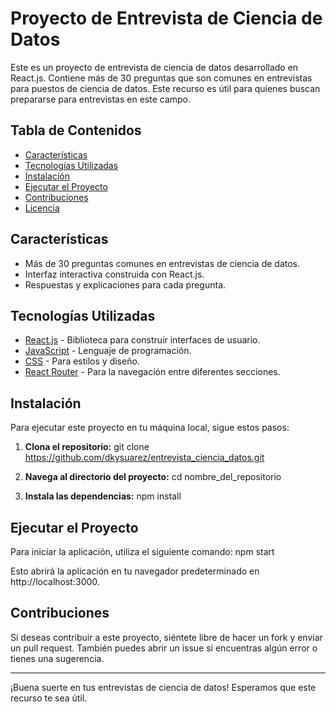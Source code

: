 # Proyecto de Entrevista de Ciencia de Datos

Este es un proyecto de entrevista de ciencia de datos desarrollado en React.js. Contiene más de 30 preguntas que son comunes en entrevistas para puestos de ciencia de datos. Este recurso es útil para quienes buscan prepararse para entrevistas en este campo.

## Tabla de Contenidos

- [Características](#características)
- [Tecnologías Utilizadas](#tecnologías-utilizadas)
- [Instalación](#instalación)
- [Ejecutar el Proyecto](#ejecutar-el-proyecto)
- [Contribuciones](#contribuciones)
- [Licencia](#licencia)

## Características

- Más de 30 preguntas comunes en entrevistas de ciencia de datos.
- Interfaz interactiva construida con React.js.
- Respuestas y explicaciones para cada pregunta.

## Tecnologías Utilizadas

- [React.js](https://reactjs.org/) - Biblioteca para construir interfaces de usuario.
- [JavaScript](https://developer.mozilla.org/es/docs/Web/JavaScript) - Lenguaje de programación.
- [CSS](https://www.w3schools.com/css/) - Para estilos y diseño.
- [React Router](https://reactrouter.com/) - Para la navegación entre diferentes secciones.

## Instalación

Para ejecutar este proyecto en tu máquina local, sigue estos pasos:

1. **Clona el repositorio:**
   git clone https://github.com/dkysuarez/entrevista_ciencia_datos.git

2. **Navega al directorio del proyecto:**
   cd nombre_del_repositorio

3. **Instala las dependencias:**
   npm install

## Ejecutar el Proyecto

Para iniciar la aplicación, utiliza el siguiente comando:
npm start

Esto abrirá la aplicación en tu navegador predeterminado en http://localhost:3000.

## Contribuciones

Si deseas contribuir a este proyecto, siéntete libre de hacer un fork y enviar un pull request. También puedes abrir un issue si encuentras algún error o tienes una sugerencia.

---

¡Buena suerte en tus entrevistas de ciencia de datos! Esperamos que este recurso te sea útil.
